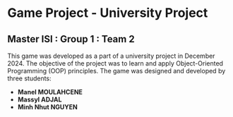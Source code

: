 # Game Project - University Project

## Master ISI : Group 1 : Team 2

This game was developed as a part of a university project in December 2024. The objective of the project was to learn and apply Object-Oriented Programming (OOP) principles. The game was designed and developed by three students: 

- **Manel MOULAHCENE**
- **Massyl ADJAL**
- **Minh Nhut NGUYEN**
